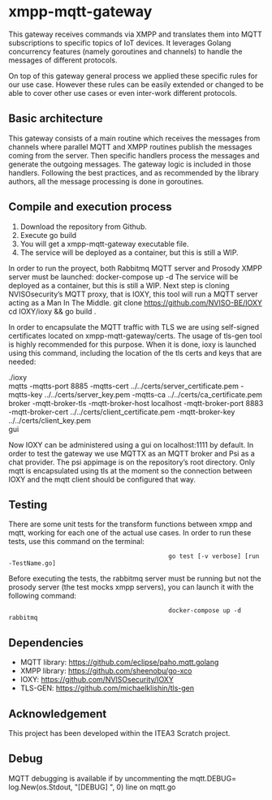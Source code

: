 ﻿# xmpp-mqtt-gateway

This gateway receives commands via XMPP and translates them into MQTT subscriptions to specific topics of IoT devices. It leverages Golang concurrency features (namely goroutines and channels) to handle the messages of different protocols.

On top of this gateway general process we applied these specific rules for our use case. However these rules can be easily extended or changed to be able to cover other use cases or even inter-work different protocols.

## Basic architecture
This gateway consists of a main routine which receives the messages from channels where parallel MQTT and XMPP routines publish the messages coming from the server. Then specific handlers process the messages and generate the outgoing messages. The gateway logic is included in those handlers. Following the best practices, and as recommended by the library authors, all the message processing is done in goroutines.
## Compile and execution process
1. Download the repository from Github.
2. Execute go build
3. You will get a xmpp-mqtt-gateway executable file.
4. The service will be deployed as a container, but this is still a WIP.

In order to run the proyect, both Rabbitmq MQTT server and Prosody XMPP server must be launched: 
docker-compose up -d 
The service will be deployed as a container, but this is still a WIP.
Next step is cloning NVISOsecurity’s MQTT         proxy, that is IOXY, this tool will run a MQTT server acting as a Man In The Middle.
git clone https://github.com/NVISO-BE/IOXY
cd IOXY/ioxy && go build .

In order to encapsulate the MQTT traffic with TLS we are using self-signed certificates located on xmpp-mqtt-gateway/certs. The usage of tls-gen tool is highly recommended for this purpose.
When it is done, ioxy is launched using this command, including the location of the tls certs and keys that are needed:

./ioxy \
   mqtts -mqtts-port 8885 -mqtts-cert ../../certs/server_certificate.pem -mqtts-key ../../certs/server_key.pem -mqtts-ca ../../certs/ca_certificate.pem \
   broker -mqtt-broker-tls -mqtt-broker-host localhost -mqtt-broker-port 8883 -mqtt-broker-cert ../../certs/client_certificate.pem -mqtt-broker-key ../../certs/client_key.pem \
   gui

Now IOXY can be administered using a gui on localhost:1111 by default.
In order to test the gateway we use MQTTX as an MQTT broker and Psi as a chat provider. The psi appimage is on the repository’s root directory.
Only mqtt is encapsulated using tls at the moment so the connection between IOXY and the mqtt client should be configured that way.

## Testing
There are some unit tests for the transform functions between xmpp and mqtt, working for each one of the actual use cases.
In order to run these tests, use this command on the terminal:

                                                go test [-v verbose] [run -TestName.go]

Before executing the tests, the rabbitmq server must be running but not the prosody server (the test mocks xmpp servers), you can launch it with the following command:

                                                docker-compose up -d rabbitmq

## Dependencies
* MQTT library: https://github.com/eclipse/paho.mqtt.golang
* XMPP library: https://github.com/sheenobu/go-xco 
* IOXY:  https://github.com/NVISOsecurity/IOXY
* TLS-GEN: https://github.com/michaelklishin/tls-gen


## Acknowledgement
This project has been developed within the ITEA3 Scratch project.
## Debug
MQTT debugging is available if by uncommenting the mqtt.DEBUG= log.New(os.Stdout, "[DEBUG] ", 0) line on mqtt.go